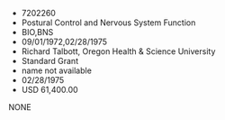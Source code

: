 * 7202260
* Postural Control and Nervous System Function
* BIO,BNS
* 09/01/1972,02/28/1975
* Richard Talbott, Oregon Health & Science University
* Standard Grant
*   name not available
* 02/28/1975
* USD 61,400.00

NONE